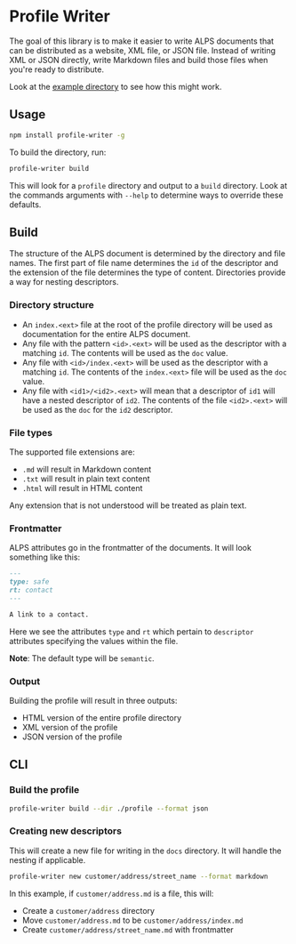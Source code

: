 # Profile Writer

The goal of this library is to make it easier to write ALPS documents that can be distributed as a website, XML file, or JSON file. Instead of writing XML or JSON directly, write Markdown files and build those files when you're ready to distribute.

Look at the [example directory](./example) to see how this might work.

## Usage

```sh
npm install profile-writer -g
```

To build the directory, run:

```sh
profile-writer build
```

This will look for a `profile` directory and output to a `build` directory. Look at the commands arguments with `--help` to determine ways to override these defaults.

## Build

The structure of the ALPS document is determined by the directory and file names. The first part of file name determines the `id` of the descriptor and the extension of the file determines the type of content. Directories provide a way for nesting descriptors.

### Directory structure

- An `index.<ext>` file at the root of the profile directory will be used as documentation for the entire ALPS document.
- Any file with the pattern `<id>.<ext>` will be used as the descriptor with a matching `id`. The contents will be used as the `doc` value.
- Any file with `<id>/index.<ext>` will be used as the descriptor with a matching `id`. The contents of the `index.<ext>` file will be used as the `doc` value.
- Any file with `<id1>/<id2>.<ext>` will mean that a descriptor of `id1` will have a nested descriptor of `id2`. The contents of the file `<id2>.<ext>` will be used as the `doc` for the `id2` descriptor.

### File types

The supported file extensions are:

- `.md` will result in Markdown content
- `.txt` will result in plain text content
- `.html` will result in HTML content

Any extension that is not understood will be treated as plain text.

### Frontmatter

ALPS attributes go in the frontmatter of the documents. It will look something like this:

```md
---
type: safe
rt: contact
---

A link to a contact.
```

Here we see the attributes `type` and `rt` which pertain to `descriptor` attributes specifying the values within the file.

**Note**: The default type will be `semantic`.

### Output

Building the profile will result in three outputs:

- HTML version of the entire profile directory
- XML version of the profile
- JSON version of the profile

## CLI

### Build the profile

```sh
profile-writer build --dir ./profile --format json
```

### Creating new descriptors

This will create a new file for writing in the `docs` directory. It will handle the nesting if applicable.

```sh
profile-writer new customer/address/street_name --format markdown
```

In this example, if `customer/address.md` is a file, this will:

- Create a `customer/address` directory
- Move `customer/address.md` to be `customer/address/index.md`
- Create `customer/address/street_name.md` with frontmatter
